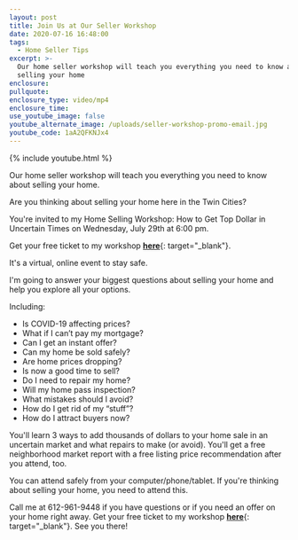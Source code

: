 ```yaml
---
layout: post
title: Join Us at Our Seller Workshop
date: 2020-07-16 16:48:00
tags:
  - Home Seller Tips
excerpt: >-
  Our home seller workshop will teach you everything you need to know about
  selling your home
enclosure:
pullquote:
enclosure_type: video/mp4
enclosure_time:
use_youtube_image: false
youtube_alternate_image: /uploads/seller-workshop-promo-email.jpg
youtube_code: 1aA2QFKNJx4
---
```


{% include youtube.html %}

Our home seller workshop will teach you everything you need to know about selling your home.

Are you thinking about selling your home here in the Twin Cities?

You're invited to my Home Selling Workshop: How to Get Top Dollar in Uncertain Times on Wednesday, July 29th at 6:00 pm.

Get your free ticket to my workshop&nbsp;[**here**](https://www.eventbrite.com/e/twin-cities-home-selling-workshop-how-to-get-top-dollar-in-uncertain-times-tickets-111703857244){: target="_blank"}.

It's a virtual, online event to stay safe.

I'm going to answer your biggest questions about selling your home and help you explore all your options.

Including:

* Is COVID-19 affecting prices?
* What if I can’t pay my mortgage?
* Can I get an instant offer?
* Can my home be sold safely?
* Are home prices dropping?
* Is now a good time to sell?
* Do I need to repair my home?
* Will my home pass inspection?
* What mistakes should I avoid?
* How do I get rid of my “stuff”?
* How do I attract buyers now?

You'll learn 3 ways to add thousands of dollars to your home sale in an uncertain market and what repairs to make (or avoid). You'll get a free neighborhood market report with a free listing price recommendation after you attend, too.

You can attend safely from your computer/phone/tablet. If you're thinking about selling your home, you need to attend this.&nbsp;

Call me at 612-961-9448 if you have questions or if you need an offer on your home right away. Get your free ticket to my workshop&nbsp;[**here**](https://www.eventbrite.com/e/twin-cities-home-selling-workshop-how-to-get-top-dollar-in-uncertain-times-tickets-111703857244){: target="_blank"}. See you there\!